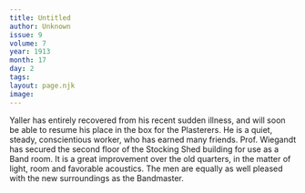```yaml
---
title: Untitled
author: Unknown
issue: 9
volume: 7
year: 1913
month: 17
day: 2
tags:
layout: page.njk
image:
---
```

Yaller has entirely recovered from his recent sudden illness, and will soon be able to resume his place in the box for the Plasterers. He is a quiet, steady, conscientious worker, who has earned many friends. Prof. Wiegandt has secured the second floor of the Stocking Shed building for use as a Band room. It is a great improvement over the old quarters, in the matter of light, room and favorable acoustics. The men are equally as well pleased with the new surroundings as the Bandmaster. 
